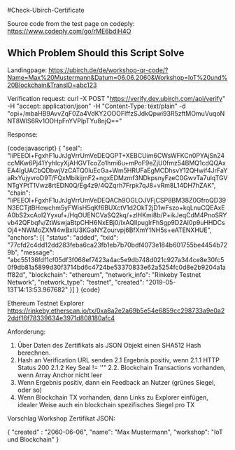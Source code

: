 #Check-Ubirch-Certificate

Source code from the test page on codeply: https://www.codeply.com/go/rME6bdiH4O

## Which Problem Should this Script Solve

Landingpage: https://ubirch.de/de/workshop-qr-code/?Name=Max%20Mustermann&Datum=06.06.2060&Workshop=IoT%20und%20Blockchain&TransID=abc123

Verification request:
curl -X POST "https://verify.dev.ubirch.com/api/verify" -H "accept: application/json" -H "Content-Type: text/plain" -d "opi+/mbaHB9AvvZqF0Za4VdKY2OOOFlffzSJdkQpwi93R5zftMOmuVuqoNNT8WlS6Rv1ODHpFnYVPlpTYu8njQ=="

Response:



{code:javascript}
{
    "seal": "liPEEOl+FgxhF1uJrJgVrrUmVeDEQGPT+XEBCUim6CWsWFKCn0PYAjSn24ccMKw6Pj41YyhlcyXjAHGVTcoZo1hmi6u+mPoF9eZjU0fmz54BMQ1cdQQAxEA4lgUACbQDbwjVzCATQ0luEcGa+Wm5HRUFaEgMCDhsvY12QHwif4JrFaYaRxYujyvroD9T/FQxMbikijmF2+ngxEDMzmf3NDkpsnyFzeC0GwvTa7ulqTGVNTgYPtT1Vwz8rtEDN0Q/Eg4z9/4QZqrh7Frpk7qJ8+vRm8L14DH7hZAK",
    "chain": "liPEEOl+FgxhF1uJrJgVrrUmVeDEQACh9OGLOJVFjCSP8BM38Z0GfroQD39N3ECTjtBHowchm5yFWisH5qKf6BUXctV1d2OkT2jD1wFszo+kqLnuCQEAxEA0bS2xcAoI2Yyxuf+/HqOUENCVaSQ2kq/+zlHKmi8b/P+ikJeqCdM4PnoSRYvb42QFbqfv/ZtWswjaBtpCHH6NxEBj0/lxAQlIpuglrFhSgp9D2AI0p9uHHDCsOj4+NWMoZXMl4wBxlU3KGaNYZourvpj6BfXmY1NH5s+eATENXHUE",
    "anchors": [{
        "status": "added",
        "txid": "77cfd2c4dd12dd283feba6ca23fb1eb7b70bdf4073e184b601755be4454b729b",
        "message": "abc55136fdf1cf05df3f068ef7423a4ac5e9db748d021c927a344ce8e30fc50f9db81a5899d30f3714bd6c4724be53370833e62a5254fc0d8e2b9204a1aff82d",
        "blockchain": "ethereum",
        "network_info": "Rinkeby Testnet Network",
        "network_type": "testnet",
        "created": "2019-05-13T14:13:53.967682"
    }]
}
{code}


Ethereum Testnet Explorer
https://rinkeby.etherscan.io/tx/0xa8a2e2a69b5e54e6859cc298733a9e0a22ddf16f78339634e3971d808180afc4


Anforderung:
1. Über Daten des Zertifikats als JSON Objekt einen SHA512 Hash berechnen. 
2. Hash an Verification URL senden
2.1 Ergebnis positiv, wenn
2.1.1 HTTP Status 200 
2.1.2 Key Seal != ''"
2.2. Blockchain Transactions vorhanden, wenn Array Anchor nicht leer
3. Wenn Ergebnis positiv, dann ein Feedback an Nutzer (grünes Siegel, oder so) 
4. Wenn Blockchain TX vorhanden, dann Links zu Explorer einfügen, idealer Weise auch ein blockchain spezifisches Siegel pro TX

Vorschlag Workshop Zertifikat JSON:

{
"created" : "2060-06-06",
"name": "Max Mustermann",
"workshop": "IoT und Blockchain"
}
